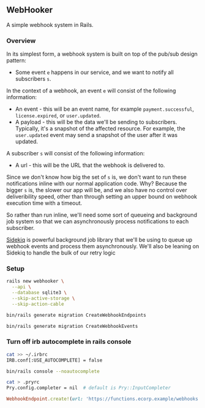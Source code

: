 ## WebHooker

A simple webhook system in Rails.


### Overview

In its simplest form, a webhook system is built on top of the pub/sub design pattern:
  - Some event `e` happens in our service, and we want to notify all subscribers `s`.

In the context of a webhook, an event `e` will consist of the following information:
  - An event - this will be an event name, for example `payment.successful`, `license.expired`, or `user.updated`.
  - A payload - this will be the data we'll be sending to subscribers. Typically, it's a snapshot of the affected resource. For example, the `user.updated` event may send a snapshot of the user after it was updated.

A subscriber `s` will consist of the following information:
  - A url - this will be the URL that the webhook is delivered to.

Since we don't know how big the set of `s` is, we don't want to run these notifications inline with our normal application code. Why? Because the bigger `s` is, the slower our app will be, and we also have no control over deliveribility speed, other than through setting an upper bound on webhook execution time with a timeout.

So rather than run inline, we'll need some sort of queueing and background job system so that we can asynchronously process notifications to each subscriber.

[Sidekiq](https://github.com/mperham/sidekiq) is powerful background job library that we'll be using to queue up webhook events and process them asynchronously. We'll also be leaning on Sidekiq to handle the bulk of our retry logic


### Setup

```bash
rails new webhooker \
  --api \
  --database sqlite3 \
  --skip-active-storage \
  --skip-action-cable
```

```bash
bin/rails generate migration CreateWebhookEndpoints

bin/rails generate migration CreateWebhookEvents
```

### Turn off irb autocomplete in rails console

```bash
cat >> ~/.irbrc
IRB.conf[:USE_AUTOCOMPLETE] = false
```

```bash
bin/rails console --noautocomplete
```

```bash
cat > .pryrc
Pry.config.completer = nil  # default is Pry::InputCompleter
```



```ruby
WebhookEndpoint.create!(url: 'https://functions.ecorp.example/webhooks')






